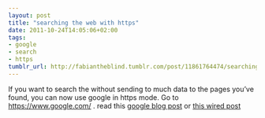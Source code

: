 ```yaml
---
layout: post
title: "searching the web with https"
date: 2011-10-24T14:05:06+02:00
tags:
- google
- search
- https
tumblr_url: http://fabiantheblind.tumblr.com/post/11861764474/searching-the-web-with-https
---
```

If you want to search the without sending to much data to the pages you’ve found, you can now use google in https mode. Go to https://www.google.com/ . read this [google blog post](http://googleblog.blogspot.com/2011/10/making-search-more-secure.html) or [this wired post](http://www.wired.com/threatlevel/2011/10/google-search-https/)
